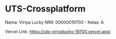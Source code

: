 # UTS-Crossplatform

Nama: Viriya Lucky
NIM: 00000019700 - Kelas: A

Vercel Link:
https://uts-viriyalucky-19700.vercel.app/
